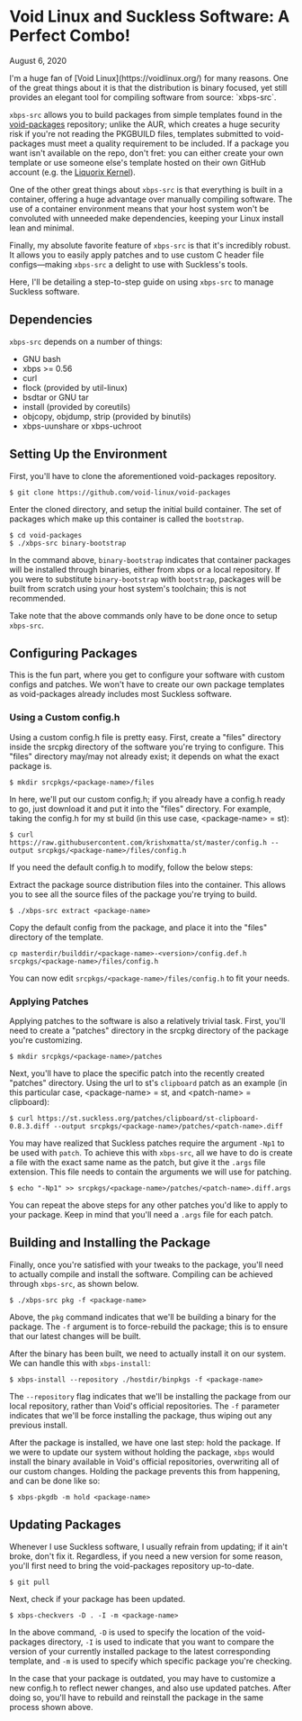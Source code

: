 # Void Linux and Suckless Software: A Perfect Combo!
<p class="date">August 6, 2020</p>
I'm a huge fan of [Void Linux](https://voidlinux.org/) for many reasons. One of the great things about it is that the distribution is binary focused, yet still provides an elegant tool for compiling software from source: `xbps-src`.

`xbps-src` allows you to build packages from simple templates found in the [void-packages](https://github.com/void-linux/void-packages) repository; unlike the AUR, which creates a huge security risk if you're not reading the PKGBUILD files, templates submitted to void-packages must meet a quality requirement to be included. If a package you want isn't available on the repo, don't fret: you can either create your own template or use someone else's template hosted on their own GitHub account (e.g. the [Liquorix Kernel](https://github.com/DBLouis/void-linux-liquorix)).

One of the other great things about `xbps-src` is that everything is built in a container, offering a huge advantage over manually compiling software. The use of a container environment means that your host system won't be convoluted with unneeded make dependencies, keeping your Linux install lean and minimal.

Finally, my absolute favorite feature of `xbps-src` is that it's incredibly robust. It allows you to easily apply patches and to use custom C header file configs—making `xbps-src` a delight to use with Suckless's tools.

Here, I'll be detailing a step-to-step guide on using `xbps-src` to manage Suckless software.

## Dependencies
`xbps-src` depends on a number of things:

* GNU bash
* xbps >= 0.56
* curl
* flock (provided by util-linux)
* bsdtar or GNU tar
* install (provided by coreutils)
* objcopy, objdump, strip (provided by binutils)
* xbps-uunshare or xbps-uchroot

## Setting Up the Environment
First, you'll have to clone the aforementioned void-packages repository.

```
$ git clone https://github.com/void-linux/void-packages
```
Enter the cloned directory, and setup the initial build container. The set of packages which make up this container is called the `bootstrap`.  

```
$ cd void-packages
$ ./xbps-src binary-bootstrap
```

In the command above, `binary-bootstrap` indicates that container packages will be installed through binaries, either from xbps or a local repository. If you were to substitute `binary-bootstrap` with `bootstrap`, packages will be built from scratch using your host system's toolchain; this is not recommended.

Take note that the above commands only have to be done once to setup `xbps-src`.

## Configuring Packages
This is the fun part, where you get to configure your software with custom configs and patches. We won't have to create our own package templates as void-packages already includes most Suckless software.

### Using a Custom config.h
Using a custom config.h file is pretty easy. First, create a "files" directory inside the srcpkg directory of the software you're trying to configure. This "files" directory may/may not already exist; it depends on what the exact package is. 

```
$ mkdir srcpkgs/<package-name>/files
```

In here, we'll put our custom config.h; if you already have a config.h ready to go, just download it and put it into the "files" directory. For example, taking the config.h for my st build (in this use case, \<package-name\> = st):

```
$ curl https://raw.githubusercontent.com/krishxmatta/st/master/config.h --output srcpkgs/<package-name>/files/config.h
```

If you need the default config.h to modify, follow the below steps:

Extract the package source distribution files into the container. This allows you to see all the source files of the package you're trying to build.

```
$ ./xbps-src extract <package-name>
```

Copy the default config from the package, and place it into the "files" directory of the template.

```
cp masterdir/builddir/<package-name>-<version>/config.def.h srcpkgs/<package-name>/files/config.h
```

You can now edit `srcpkgs/<package-name>/files/config.h` to fit your needs.

### Applying Patches
Applying patches to the software is also a relatively trivial task. First, you'll need to create a "patches" directory in the srcpkg directory of the package you're customizing.

```
$ mkdir srcpkgs/<package-name>/patches
```

Next, you'll have to place the specific patch into the recently created "patches" directory. Using the url to st's `clipboard` patch as an example (in this particular case, \<package-name\> = st, and \<patch-name\> = clipboard):

```
$ curl https://st.suckless.org/patches/clipboard/st-clipboard-0.8.3.diff --output srcpkgs/<package-name>/patches/<patch-name>.diff
```

You may have realized that Suckless patches require the argument `-Np1` to be used with `patch`. To achieve this with `xbps-src`, all we have to do is create a file with the exact same name as the patch, but give it the `.args` file extension. This file needs to contain the arguments we will use for patching.

```
$ echo "-Np1" >> srcpkgs/<package-name>/patches/<patch-name>.diff.args
```

You can repeat the above steps for any other patches you'd like to apply to your package. Keep in mind that you'll need a `.args` file for each patch.

## Building and Installing the Package
Finally, once you're satisfied with your tweaks to the package, you'll need to actually compile and install the software. Compiling can be achieved through `xbps-src`, as shown below.

```
$ ./xbps-src pkg -f <package-name>
```

Above, the `pkg` command indicates that we'll be building a binary for the package. The `-f` argument is to force-rebuild the package; this is to ensure that our latest changes will be built.

After the binary has been built, we need to actually install it on our system. We can handle this with `xbps-install`:

```
$ xbps-install --repository ./hostdir/binpkgs -f <package-name>
```

The `--repository` flag indicates that we'll be installing the package from our local repository, rather than Void's official repositories. The `-f` parameter indicates that we'll be force installing the package, thus wiping out any previous install.

After the package is installed, we have one last step: hold the package. If we were to update our system without holding the package, `xbps` would install the binary available in Void's official repositories, overwriting all of our custom changes. Holding the package prevents this from happening, and can be done like so:

```
$ xbps-pkgdb -m hold <package-name>
```

## Updating Packages
Whenever I use Suckless software, I usually refrain from updating; if it ain't broke, don't fix it. Regardless, if you need a new version for some reason, you'll first need to bring the void-packages repository up-to-date.

```
$ git pull
```

Next, check if your package has been updated.

```
$ xbps-checkvers -D . -I -m <package-name>
```

In the above command, `-D` is used to specify the location of the void-packages directory, `-I` is used to indicate that you want to compare the version of your currently installed package to the latest corresponding template, and `-m` is used to specify which specific package you're checking.

In the case that your package is outdated, you may have to customize a new config.h to reflect newer changes, and also use updated patches. After doing so, you'll have to rebuild and reinstall the package in the same process shown above.
